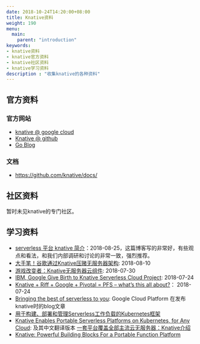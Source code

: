 ```yaml
---
date: 2018-10-24T14:20:00+08:00
title: Knative资料
weight: 190
menu:
  main:
    parent: "introduction"
keywords:
- knative资料
- knative官方资料
- knative社区资料
- knative学习资料
description : "收集knative的各种资料"
---
```


## 官方资料

### 官方网站

- [knative @ google cloud](https://cloud.google.com/knative/)
- [Knative @ github ](https://github.com/knative/build)
- [Go Blog](https://blog.golang.org/)

### 文档

- https://github.com/knative/docs/

## 社区资料

暂时未见knative的专门社区。

## 学习资料

- [serverless 平台 knative 简介](https://cizixs.com/2018/08/25/knative-serverless-platform/)：2018-08-25，这篇博客写的非常好，有些观点和看法，和我们内部调研和讨论的非常一致，强烈推荐。
- [大手笔！谷歌通过Knative压赌无服务器架构](https://www.jdon.com/49702): 2018-08-10
- [游戏改变者：Knative无服务器云组件](https://www.jdon.com/49652): 2018-07-30
- [IBM, Google Give Birth to Knative Serverless Cloud Project](http://www.eweek.com/development/ibm-google-give-birth-to-knative-serverless-cloud-project): 2018-07-24
- [Knative + Riff + Google + Pivotal = PFS – what’s this all about?](https://virtualgeek.io/knative-riff-google-pivotal-pfs-whats-this-all-about/)： 2018-07-24
- [Bringing the best of serverless to you](https://cloudplatform.googleblog.com/2018/07/bringing-the-best-of-serverless-to-you.html): Google Cloud Platform 在发布knative时的blog文章
- [用于构建、部署和管理Serverless工作负载的Kubernetes框架](http://www.infoq.com/cn/news/2018/07/knative-kubernetes-serverless)
- [Knative Enables Portable Serverless Platforms on Kubernetes, for Any Cloud](https://thenewstack.io/knative-enables-portable-serverless-platforms-on-kubernetes-for-any-cloud/): 及其中文翻译版本 [一套平台覆盖全部主流云无服务器：Knative介绍](http://dockone.io/article/7746)
- [Knative: Powerful Building Blocks For a Portable Function Platform](https://content.pivotal.io/blog/knative-powerful-building-blocks-for-a-portable-function-platform)

